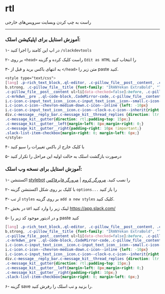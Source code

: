 # rtl
راست به چپ کردن وبسایت سرویس‌های خارجی

---

### آموزش استایل برای اپلیکیشن اسلک:

۱- در اپ این کامند را اجرا کنید
`/slackdevtools`

۲- بر روی `<head>` راست کلیک کرده و گزینه `Edit as HTML` را انتخاب کنید

۳- به انتهای باکس برید و قبل از `</head>` متن زیر را paste کنید.

```css
<style type="text/css">
[lang] .p-rich_text_block,.ql-editor, .c-pillow_file__post__content, .c-message_kit__text, .c-dialog, .c-link, input, .c-select, .p-block-kit-select_options,.p-block_kit_renderer__block_wrapper, div.c-message_kit__gutter__right  {line-height:1.7;font-family: "IRANYekan", "Tahoma";text-align: right;direction: rtl;}
b,strong, .c-pillow_file__title {font-family: "IRANYekan ExtraBold", "Tahoma";}
.c-pillow_file__post__content ul>li[data-checked=false]:before, .c-pillow_file__post__content ul>li[data-checked=true]:before {margin-left: 6px;margin-right: 0px;}
.c-mrkdwn__pre ,.ql-code-block,.CodeMirror-code,.c-pillow_file__content{direction: ltr; text-align: left;}
i.c-icon.c-input_text_icon__icon.c-input_text_icon__icon--small.c-icon--clock-o.c-icon--inherit {right:5px}
i.c-icon.c-icon--chevron-medium-down.c-icon--inline {left: -10px}
i.c-icon.c-input_text_icon__icon.c-icon--clock-o.c-icon--inherit{right:10px;}
div.c-message__reply_bar.c-message_kit__thread_replies {direction: ltr;}
.c-message_kit__gutter{direction: rtl;padding-top: 15px;}
.c-message_kit__gutter__left{margin-left: 8px;margin-right: 0;}
.c-message_kit__gutter__right{padding-right: 10px !important;}
.slack-list-item-checkbox{margin-right: 0; margin-left: 6px;}
</style>
```

۴- با کلیک خارج از باکس تغییرات را سیو کنید

۵- درصورت بازگشت اسلک به حالت اولیه این مراحل را تکرار کنید

### آموزش استایل برای نسخه وب اسلک:

۱- اکستنشن [stylebot](https://github.com/ankit/stylebot) را نصب کنید.  [مرورگر کروم](https://chrome.google.com/webstore/detail/stylebot/oiaejidbmkiecgbjeifoejpgmdaleoha?hl=en)  |  [مرورگر فایرفاکس](https://addons.mozilla.org/en-US/firefox/addon/stylebot-web/)

۲- با کلیک بر روی شکل اکستنشن گزینه `options...` را باز کنید

۳- از تب `styles` بر روی گزینه `add a new styles` کلیک کنید.

۴- در بخش url لینک زیر را وارد کنید
https://app.slack.com/

۵- و در ادیتور موجود کد زیر را paste کنید

```css
[lang] .p-rich_text_block,.ql-editor, .c-pillow_file__post__content, .c-message_kit__text, .c-dialog, .c-link, input, .c-select, .p-block-kit-select_options,.p-block_kit_renderer__block_wrapper, div.c-message_kit__gutter__right  {line-height:1.7;font-family: "IRANYekan", "Tahoma";text-align: right;direction: rtl;}
b,strong, .c-pillow_file__title {font-family: "IRANYekan ExtraBold", "Tahoma";}
.c-pillow_file__post__content ul>li[data-checked=false]:before, .c-pillow_file__post__content ul>li[data-checked=true]:before {margin-left: 6px;margin-right: 0px;}
.c-mrkdwn__pre ,.ql-code-block,.CodeMirror-code,.c-pillow_file__content{direction: ltr; text-align: left;}
i.c-icon.c-input_text_icon__icon.c-input_text_icon__icon--small.c-icon--clock-o.c-icon--inherit {right:5px}
i.c-icon.c-icon--chevron-medium-down.c-icon--inline {left: -10px}
i.c-icon.c-input_text_icon__icon.c-icon--clock-o.c-icon--inherit{right:10px;}
div.c-message__reply_bar.c-message_kit__thread_replies {direction: ltr;}
.c-message_kit__gutter{direction: rtl;padding-top: 15px;}
.c-message_kit__gutter__left{margin-left: 8px;margin-right: 0;}
.c-message_kit__gutter__right{padding-right: 10px;}
.slack-list-item-checkbox{margin-right: 0; margin-left: 6px;}
```

۶- گزینه save را بزنید و تب اسلک را رفرش کنید.
